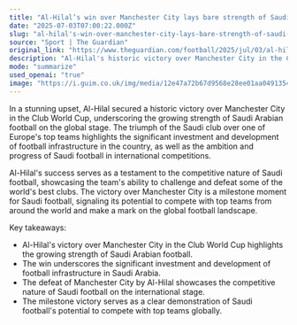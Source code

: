 ```yaml
---
title: "Al-Hilal’s win over Manchester City lays bare strength of Saudi Arabia"
date: "2025-07-03T07:00:22.000Z"
slug: "al-hilal's-win-over-manchester-city-lays-bare-strength-of-saudi-arabia"
source: "Sport | The Guardian"
original_link: "https://www.theguardian.com/football/2025/jul/03/al-hilal-manchester-city-club-world-cup-saudi-arabia"
description: "Al-Hilal's historic victory over Manchester City in the Club World Cup demonstrates the increasing strength of Saudi Arabian football on a global scale. The triumph reflects the significant investment and development of football infrastructure in Saudi Arabia, as well as the ambition and progress of Saudi football in international competitions. This milestone victory serves as a testament to the competitive nature of Saudi football and its potential to compete with top teams from around the world, making a mark on the global football landscape."
mode: "summarize"
used_openai: "true"
image: "https://i.guim.co.uk/img/media/12e47a72b67d9568e28ee01aa0491354da2e6c04/572_205_4316_3453/master/4316.jpg?width=1200&height=630&quality=85&auto=format&fit=crop&overlay-align=bottom%2Cleft&overlay-width=100p&overlay-base64=L2ltZy9zdGF0aWMvb3ZlcmxheXMvdGctZGVmYXVsdC5wbmc&enable=upscale&s=146d48cd7c5888822fe520558947dac2"
---
```


In a stunning upset, Al-Hilal secured a historic victory over Manchester City in the Club World Cup, underscoring the growing strength of Saudi Arabian football on the global stage. The triumph of the Saudi club over one of Europe's top teams highlights the significant investment and development of football infrastructure in the country, as well as the ambition and progress of Saudi football in international competitions.

Al-Hilal's success serves as a testament to the competitive nature of Saudi football, showcasing the team's ability to challenge and defeat some of the world's best clubs. The victory over Manchester City is a milestone moment for Saudi football, signaling its potential to compete with top teams from around the world and make a mark on the global football landscape.

Key takeaways:
- Al-Hilal's victory over Manchester City in the Club World Cup highlights the growing strength of Saudi Arabian football.
- The win underscores the significant investment and development of football infrastructure in Saudi Arabia.
- The defeat of Manchester City by Al-Hilal showcases the competitive nature of Saudi football on the international stage.
- The milestone victory serves as a clear demonstration of Saudi football's potential to compete with top teams globally.